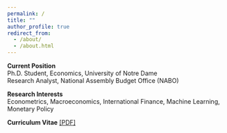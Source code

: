 ```yaml
---
permalink: /
title: ""
author_profile: true
redirect_from: 
  - /about/
  - /about.html
---
```


**Current Position**  
Ph.D. Student, Economics, University of Notre Dame  
Research Analyst, National Assembly Budget Office (NABO)

**Research Interests**  
Econometrics, Macroeconomics, International Finance, Machine Learning, Monetary Policy

**Curriculum Vitae** [[PDF]](http://hjchu95.github.io/files/CV/CV_250428.pdf)